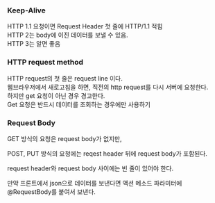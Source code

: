 ### Keep-Alive
HTTP 1.1 요청이면 Request Header 첫 줄에 HTTP/1.1 적힘  
HTTP 2는 body에 이진 데이터를 보낼 수 있음.  
HTTP 3는 알면 좋음

### HTTP request method
HTTP request의 첫 줄은 request line 이다.  
웹브라우저에서 새로고침을 하면, 직전의 http request를 다시 서버에 요청한다.  
하지만 get 요청이 아닌 경우 경고한다.  
Get 요청은 반드시 데이터를 조회하는 경우에만 사용하기  

### Request Body
GET 방식의 요청은 request body가 없지만,  

POST, PUT 방식의 요청에는 reqest header 뒤에 request body가 포함된다.  

request header와 request body 사이에는 빈 줄이 있어야 한다.  

만약 프론트에서 json으로 데이터를 보낸다면 액션 메소드 파라미터에 @RequestBody를 붙여서 보낸다.  


